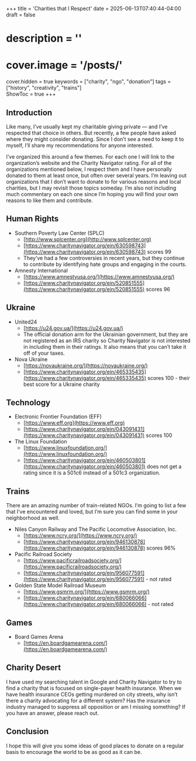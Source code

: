 +++
title = 'Charities that I Respect'
date = 2025-06-13T07:40:44-04:00
draft = false
# description = ''
# cover.image = '/posts/'
cover.hidden = true
keywords = ["charity", "ngo", "donation"]
tags = ["history", "creativity", "trains"]  
ShowToc = true
+++

## Introduction

Like many, I’ve usually kept my charitable giving private — and I’ve respected
that choice in others.  But recently, a few people have asked where they might
consider donating. Since I don’t see a need to keep it to myself, I’ll share my
recommendations for anyone interested.

I’ve organized this around a few themes.  For each one I will link to the
organization’s website and the Charity Navigator rating.  For all of the
organizations mentioned below, I respect them and I have personally donated to
them at least once, but often over several years.  I’m leaving out
organizations that I don’t want to donate to for various reasons and local
charities, but I may revisit those topics someday.  I’m also not including much
commentary on each one since I’m hoping you will find your own reasons to like
them and contribute.

## Human Rights

* Southern Poverty Law Center (SPLC)  
  * [http://www.splcenter.org](http://www.splcenter.org)   
  * [https://www.charitynavigator.org/ein/630598743](https://www.charitynavigator.org/ein/630598743)
    scores 99  
  * They’ve had a few controversies in recent years, but they continue to
    contribute by identifying hate groups and engaging in the courts.  
* Amnesty International  
  * [https://www.amnestyusa.org/](https://www.amnestyusa.org/)   
  * [https://www.charitynavigator.org/ein/520851555](https://www.charitynavigator.org/ein/520851555)
    scores 96

## Ukraine

* United24  
  * [https://u24.gov.ua/](https://u24.gov.ua/)   
  * The official donation arm for the Ukrainian government, but they are not
    registered as an IRS charity so Charity Navigator is not interested in
    including them in their ratings.  It also means that you can’t take it off
    of your taxes.  
* Nova Ukraine   
  * [https://novaukraine.org/](https://novaukraine.org/)   
  * [https://www.charitynavigator.org/ein/465335435](https://www.charitynavigator.org/ein/465335435)
    scores 100 \- their best score for a Ukraine charity

## Technology

* Electronic Frontier Foundation (EFF)  
  * [https://www.eff.org](https://www.eff.org)   
  * [https://www.charitynavigator.org/ein/043091431](https://www.charitynavigator.org/ein/043091431)
    scores 100  
* The Linux Foundation  
  * [https://www.linuxfoundation.org/](https://www.linuxfoundation.org/)   
  * [https://www.charitynavigator.org/ein/460503801](https://www.charitynavigator.org/ein/460503801)
    does not get a rating since it is a 501c6 instead of a 501c3 organization.

## Trains

There are an amazing number of train-related NGOs.  I’m going to list a few
that I’ve encountered and loved, but I’m sure you can find some in your
neighborhood as well.

* Niles Canyon Railway and The Pacific Locomotive Association, Inc.  
  * [https://www.ncry.org/](https://www.ncry.org/)  
  * [https://www.charitynavigator.org/ein/946130878](https://www.charitynavigator.org/ein/946130878)
    scores 96%  
* Pacific Railroad Society  
  * [https://www.pacificrailroadsociety.org/](https://www.pacificrailroadsociety.org/)  
  * [https://www.charitynavigator.org/ein/956077591](https://www.charitynavigator.org/ein/956077591)
    \- not rated  
* Golden State Model Railroad Museum  
  * [https://www.gsmrm.org/](https://www.gsmrm.org/)  
  * [https://www.charitynavigator.org/ein/680066066](https://www.charitynavigator.org/ein/680066066)
    \- not rated

## Games

* Board Games Arena  
  * [https://en.boardgamearena.com/](https://en.boardgamearena.com/) 

## Charity Desert

I have used my searching talent in Google and Charity Navigator to try to find
a charity that is focused on single-payer health insurance.  When we have
health insurance CEOs getting murdered on city streets, why isn’t there a
charity advocating for a different system?  Has the insurance industry managed
to suppress all opposition or am I missing something?  If you have an answer,
please reach out.

## Conclusion

I hope this will give you some ideas of good places to donate on a regular
basis to encourage the world to be as good as it can be.  
